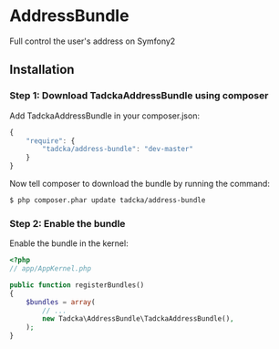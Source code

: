 AddressBundle
=============

Full control the user's address on Symfony2

## Installation

### Step 1: Download TadckaAddressBundle using composer

Add TadckaAddressBundle in your composer.json:

```js
{
    "require": {
        "tadcka/address-bundle": "dev-master"
    }
}
```

Now tell composer to download the bundle by running the command:

``` bash
$ php composer.phar update tadcka/address-bundle
```

### Step 2: Enable the bundle

Enable the bundle in the kernel:

``` php
<?php
// app/AppKernel.php

public function registerBundles()
{
    $bundles = array(
        // ...
        new Tadcka\AddressBundle\TadckaAddressBundle(),
    );
}
```



